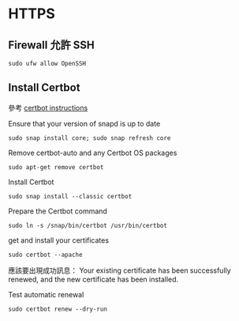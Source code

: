 # HTTPS

## Firewall 允許 SSH

    sudo ufw allow OpenSSH

## Install Certbot

參考 [certbot instructions](https://certbot.eff.org/instructions)

Ensure that your version of snapd is up to date

    sudo snap install core; sudo snap refresh core

Remove certbot-auto and any Certbot OS packages

    sudo apt-get remove certbot

Install Certbot

    sudo snap install --classic certbot

Prepare the Certbot command

    sudo ln -s /snap/bin/certbot /usr/bin/certbot

get and install your certificates

    sudo certbot --apache

應該要出現成功訊息：
    Your existing certificate has been successfully renewed, and the new certificate
    has been installed.

Test automatic renewal

    sudo certbot renew --dry-run
